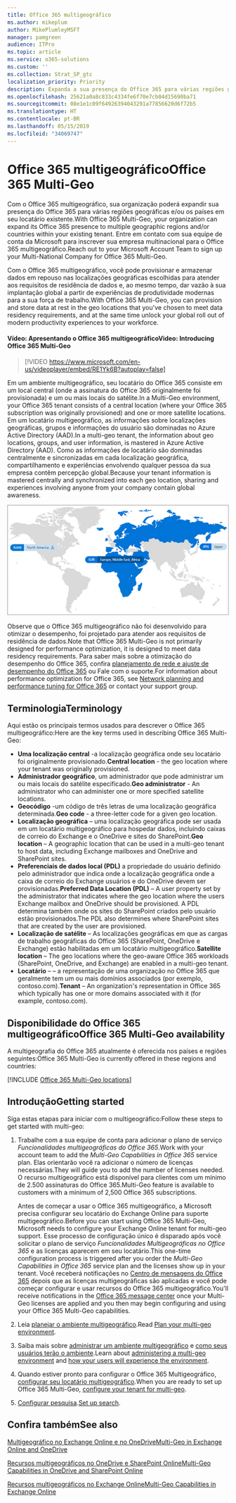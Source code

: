 ```yaml
---
title: Office 365 multigeográfico
ms.author: mikeplum
author: MikePlumleyMSFT
manager: pamgreen
audience: ITPro
ms.topic: article
ms.service: o365-solutions
ms.custom: ''
ms.collection: Strat_SP_gtc
localization_priority: Priority
description: Expanda a sua presença do Office 365 para várias regiões geográficas com o Office 365 multigeográfico.
ms.openlocfilehash: 25621a0a8c833c4334fe6f70e7cb04d15690ba71
ms.sourcegitcommit: 08e1e1c09f64926394043291a77856620d6f72b5
ms.translationtype: HT
ms.contentlocale: pt-BR
ms.lasthandoff: 05/15/2019
ms.locfileid: "34069747"
---
```

# <a name="office-365-multi-geo"></a><span data-ttu-id="ac29f-103">Office 365 multigeográfico</span><span class="sxs-lookup"><span data-stu-id="ac29f-103">Office 365 Multi-Geo</span></span>

<span data-ttu-id="ac29f-104">Com o Office 365 multigeográfico, sua organização poderá expandir sua presença do Office 365 para várias regiões geográficas e/ou os países em seu locatário existente.</span><span class="sxs-lookup"><span data-stu-id="ac29f-104">With Office 365 Multi-Geo, your organization can expand its Office 365 presence to multiple geographic regions and/or countries within your existing tenant.</span></span> <span data-ttu-id="ac29f-105">Entre em contato com sua equipe de conta da Microsoft para inscrever sua empresa multinacional para o Office 365 multigeográfico.</span><span class="sxs-lookup"><span data-stu-id="ac29f-105">Reach out to your Microsoft Account Team to sign up your Multi-National Company for Office 365 Multi-Geo.</span></span>
  
<span data-ttu-id="ac29f-106">Com o Office 365 multigeográfico, você pode provisionar e armazenar dados em repouso nas localizações geográficas escolhidas para atender aos requisitos de residência de dados e, ao mesmo tempo, dar vazão à sua implantação global a partir de experiências de produtividade modernas para a sua força de trabalho.</span><span class="sxs-lookup"><span data-stu-id="ac29f-106">With Office 365 Multi-Geo, you can provision and store data at rest in the geo locations that you've chosen to meet data residency requirements, and at the same time unlock your global roll out of modern productivity experiences to your workforce.</span></span>

#### <a name="video-introducing-office-365-multi-geo"></a><span data-ttu-id="ac29f-107">Vídeo: Apresentando o Office 365 multigeográfico</span><span class="sxs-lookup"><span data-stu-id="ac29f-107">Video: Introducing Office 365 Multi-Geo</span></span>

> [!VIDEO https://www.microsoft.com/en-us/videoplayer/embed/RE1Yk6B?autoplay=false]

<span data-ttu-id="ac29f-108">Em um ambiente multigeográfico, seu locatário do Office 365 consiste em um local central (onde a assinatura do Office 365 originalmente foi provisionada) e um ou mais locais do satélite.</span><span class="sxs-lookup"><span data-stu-id="ac29f-108">In a Multi-Geo environment, your Office 365 tenant consists of a central location (where your Office 365 subscription was originally provisioned) and one or more satellite locations.</span></span> <span data-ttu-id="ac29f-109">Em um locatário multigeográfico, as informações sobre localizações geográficas, grupos e informações do usuário são dominadas no Azure Active Directory (AAD).</span><span class="sxs-lookup"><span data-stu-id="ac29f-109">In a multi-geo tenant, the information about geo locations, groups, and user information, is mastered in Azure Active Directory (AAD).</span></span> <span data-ttu-id="ac29f-110">Como as informações de locatário são dominadas centralmente e sincronizadas em cada localização geográfica, compartilhamento e experiências envolvendo qualquer pessoa da sua empresa contêm percepção global.</span><span class="sxs-lookup"><span data-stu-id="ac29f-110">Because your tenant information is mastered centrally and synchronized into each geo location, sharing and experiences involving anyone from your company contain global awareness.</span></span>

![Captura de tela do menu do centro de administração do SharePoint](media/multi-geo-world-map.png)

<span data-ttu-id="ac29f-112">Observe que o Office 365 multigeográfico não foi desenvolvido para otimizar o desempenho, foi projetado para atender aos requisitos de residência de dados.</span><span class="sxs-lookup"><span data-stu-id="ac29f-112">Note that Office 365 Multi-Geo is not primarily designed for performance optimization, it is designed to meet data residency requirements.</span></span> <span data-ttu-id="ac29f-113">Para saber mais sobre a otimização do desempenho do Office 365, confira [planejamento de rede e ajuste de desempenho do Office 365](https://support.office.com/article/e5f1228c-da3c-4654-bf16-d163daee8848) ou Fale com o suporte.</span><span class="sxs-lookup"><span data-stu-id="ac29f-113">For information about performance optimization for Office 365, see [Network planning and performance tuning for Office 365](https://support.office.com/article/e5f1228c-da3c-4654-bf16-d163daee8848) or contact your support group.</span></span>

## <a name="terminology"></a><span data-ttu-id="ac29f-114">Terminologia</span><span class="sxs-lookup"><span data-stu-id="ac29f-114">Terminology</span></span>

<span data-ttu-id="ac29f-115">Aqui estão os principais termos usados para descrever o Office 365 multigeográfico:</span><span class="sxs-lookup"><span data-stu-id="ac29f-115">Here are the key terms used in describing Office 365 Multi-Geo:</span></span>

- <span data-ttu-id="ac29f-116">**Uma localização central** -a localização geográfica onde seu locatário foi originalmente provisionado.</span><span class="sxs-lookup"><span data-stu-id="ac29f-116">**Central location** - the geo location where your tenant was originally provisioned.</span></span>
- <span data-ttu-id="ac29f-117">**Administrador geográfico**, um administrador que pode administrar um ou mais locais do satélite especificado.</span><span class="sxs-lookup"><span data-stu-id="ac29f-117">**Geo administrator** - An administrator who can administer one or more specified satellite locations.</span></span>
- <span data-ttu-id="ac29f-118">**Geocódigo** -um código de três letras de uma localização geográfica determinada.</span><span class="sxs-lookup"><span data-stu-id="ac29f-118">**Geo code** - a three-letter code for a given geo location.</span></span>
- <span data-ttu-id="ac29f-119">**Localização geográfica** – uma localização geográfica pode ser usada em um locatário multigeográfico para hospedar dados, incluindo caixas de correio do Exchange e o OneDrive e sites do SharePoint.</span><span class="sxs-lookup"><span data-stu-id="ac29f-119">**Geo location** – A geographic location that can be used in a multi-geo tenant to host data, including Exchange mailboxes and OneDrive and SharePoint sites.</span></span>
- <span data-ttu-id="ac29f-120">**Preferenciais de dados local (PDL)** a propriedade do usuário definido pelo administrador que indica onde a localização geográfica onde a caixa de correio do Exchange usuários e do OneDrive devem ser provisionadas.</span><span class="sxs-lookup"><span data-stu-id="ac29f-120">**Preferred Data Location (PDL)** – A user property set by the administrator that indicates where the geo location where the users Exchange mailbox and OneDrive should be provisioned.</span></span> <span data-ttu-id="ac29f-121">A PDL determina também onde os sites do SharePoint criados pelo usuário estão provisionados.</span><span class="sxs-lookup"><span data-stu-id="ac29f-121">The PDL also determines where SharePoint sites that are created by the user are provisioned.</span></span>
- <span data-ttu-id="ac29f-122">**Localização de satélite** – As localizações geográficas em que as cargas de trabalho geográficas do Office 365 (SharePoint, OneDrive e Exchange) estão habilitadas em um locatário multigeográfico.</span><span class="sxs-lookup"><span data-stu-id="ac29f-122">**Satellite location** – The geo locations where the geo-aware Office 365 workloads (SharePoint, OneDrive, and Exchange) are enabled in a multi-geo tenant.</span></span>
- <span data-ttu-id="ac29f-123">**Locatário** – – a representação de uma organização no Office 365 que geralmente tem um ou mais domínios associados (por exemplo, contoso.com).</span><span class="sxs-lookup"><span data-stu-id="ac29f-123">**Tenant** – An organization's representation in Office 365 which typically has one or more domains associated with it (for example, contoso.com).</span></span>

## <a name="office-365-multi-geo-availability"></a><span data-ttu-id="ac29f-124">Disponibilidade do Office 365 multigeográfico</span><span class="sxs-lookup"><span data-stu-id="ac29f-124">Office 365 Multi-Geo availability</span></span>

<span data-ttu-id="ac29f-125">A multigeografia do Office 365 atualmente é oferecida nos países e regiões seguintes:</span><span class="sxs-lookup"><span data-stu-id="ac29f-125">Office 365 Multi-Geo is currently offered in these regions and countries:</span></span>

[!INCLUDE [Office 365 Multi-Geo locations](includes/office-365-multi-geo-locations.md)]

## <a name="getting-started"></a><span data-ttu-id="ac29f-126">Introdução</span><span class="sxs-lookup"><span data-stu-id="ac29f-126">Getting started</span></span>

<span data-ttu-id="ac29f-127">Siga estas etapas para iniciar com o multigeográfico:</span><span class="sxs-lookup"><span data-stu-id="ac29f-127">Follow these steps to get started with multi-geo:</span></span>

1. <span data-ttu-id="ac29f-128">Trabalhe com a sua equipe de conta para adicionar o plano de serviço _Funcionalidades multigeográficas do Office 365_.</span><span class="sxs-lookup"><span data-stu-id="ac29f-128">Work with your account team to add the _Multi-Geo Capabilities in Office 365_ service plan.</span></span> <span data-ttu-id="ac29f-129">Elas orientarão você ra adicionar o número de licenças necessárias.</span><span class="sxs-lookup"><span data-stu-id="ac29f-129">They will guide you to add the number of licenses needed.</span></span> <span data-ttu-id="ac29f-130">O recurso multigeográfico está disponível para clientes com um mínimo de 2.500 assinaturas do Office 365.</span><span class="sxs-lookup"><span data-stu-id="ac29f-130">Multi-Geo feature is available to customers with a minimum of 2,500 Office 365 subscriptions.</span></span>

   <span data-ttu-id="ac29f-131">Antes de começar a usar o Office 365 multigeográfico, a Microsoft precisa configurar seu locatário do Exchange Online para suporte multigeográfico.</span><span class="sxs-lookup"><span data-stu-id="ac29f-131">Before you can start using Office 365 Multi-Geo, Microsoft needs to configure your Exchange Online tenant for multi-geo support.</span></span> <span data-ttu-id="ac29f-132">Esse processo de configuração único é disparado após você solicitar o plano de serviço *Funcionalidades Multigeográficas no Office 365* e as licenças aparecem em seu locatário.</span><span class="sxs-lookup"><span data-stu-id="ac29f-132">This one-time configuration process is triggered after you order the *Multi-Geo Capabilities in Office 365* service plan and the licenses show up in your tenant.</span></span> <span data-ttu-id="ac29f-133">Você receberá notificações no [Centro de mensagens do Office 365](https://support.office.com/article/38FB3333-BFCC-4340-A37B-DEDA509C2093) depois que as licenças multigeográficas são aplicadas e você pode começar configurar e usar recursos do Office 365 multigeográfico.</span><span class="sxs-lookup"><span data-stu-id="ac29f-133">You'll receive notifications in the [Office 365 message center](https://support.office.com/article/38FB3333-BFCC-4340-A37B-DEDA509C2093) once your Multi-Geo licenses are applied and you then may begin configuring and using your Office 365 Multi-Geo capabilities.</span></span>

2. <span data-ttu-id="ac29f-134">Leia [planejar o ambiente multigeográfico](plan-for-multi-geo.md).</span><span class="sxs-lookup"><span data-stu-id="ac29f-134">Read [Plan your multi-geo environment](plan-for-multi-geo.md).</span></span>

3. <span data-ttu-id="ac29f-135">Saiba mais sobre [administrar um ambiente multigeográfico](administering-a-multi-geo-environment.md) e [como seus usuários terão o ambiente](multi-geo-user-experience.md).</span><span class="sxs-lookup"><span data-stu-id="ac29f-135">Learn about [administering a multi-geo environment](administering-a-multi-geo-environment.md) and [how your users will experience the environment](multi-geo-user-experience.md).</span></span>

4. <span data-ttu-id="ac29f-136">Quando estiver pronto para configurar o Office 365 Multigeográfico, [configurar seu locatário multigeográfico](multi-geo-tenant-configuration.md).</span><span class="sxs-lookup"><span data-stu-id="ac29f-136">When you are ready to set up Office 365 Multi-Geo, [configure your tenant for multi-geo](multi-geo-tenant-configuration.md).</span></span>

5. <span data-ttu-id="ac29f-137">[Configurar pesquisa](configure-search-for-multi-geo.md).</span><span class="sxs-lookup"><span data-stu-id="ac29f-137">[Set up search](configure-search-for-multi-geo.md).</span></span>

## <a name="see-also"></a><span data-ttu-id="ac29f-138">Confira também</span><span class="sxs-lookup"><span data-stu-id="ac29f-138">See also</span></span>

[<span data-ttu-id="ac29f-139">Multigeográfico no Exchange Online e no OneDrive</span><span class="sxs-lookup"><span data-stu-id="ac29f-139">Multi-Geo in Exchange Online and OneDrive</span></span>](https://Aka.ms/GoMultiGeo)

[<span data-ttu-id="ac29f-140">Recursos multigeográficos no OneDrive e SharePoint Online</span><span class="sxs-lookup"><span data-stu-id="ac29f-140">Multi-Geo Capabilities in OneDrive and SharePoint Online</span></span>](https://docs.microsoft.com/office365/enterprise/multi-geo-capabilities-in-onedrive-and-sharepoint-online-in-office-365)

[<span data-ttu-id="ac29f-141">Recursos multigeográficos no Exchange Online</span><span class="sxs-lookup"><span data-stu-id="ac29f-141">Multi-Geo Capabilities in Exchange Online</span></span>](https://docs.microsoft.com/office365/enterprise/multi-geo-capabilities-in-exchange-online)

